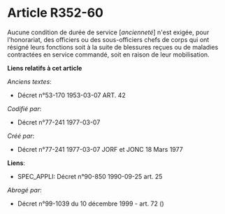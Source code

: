 # Article R352-60

Aucune condition de durée de service [*ancienneté*] n'est exigée, pour l'honorariat, des officiers ou des sous-officiers
chefs de corps qui ont résigné leurs fonctions soit à la suite de blessures reçues ou de maladies contractées en service
commandé, soit en raison de leur mobilisation.

**Liens relatifs à cet article**

_Anciens textes_:

  - Décret n°53-170 1953-03-07 ART. 42

_Codifié par_:

  - Décret n°77-241 1977-03-07

_Créé par_:

  - Décret n°77-241 1977-03-07 JORF et JONC 18 Mars 1977

**Liens**:

  - SPEC_APPLI: Décret n°90-850 1990-09-25 art. 25

_Abrogé par_:

  - Décret n°99-1039 du 10 décembre 1999 - art. 72 ()
